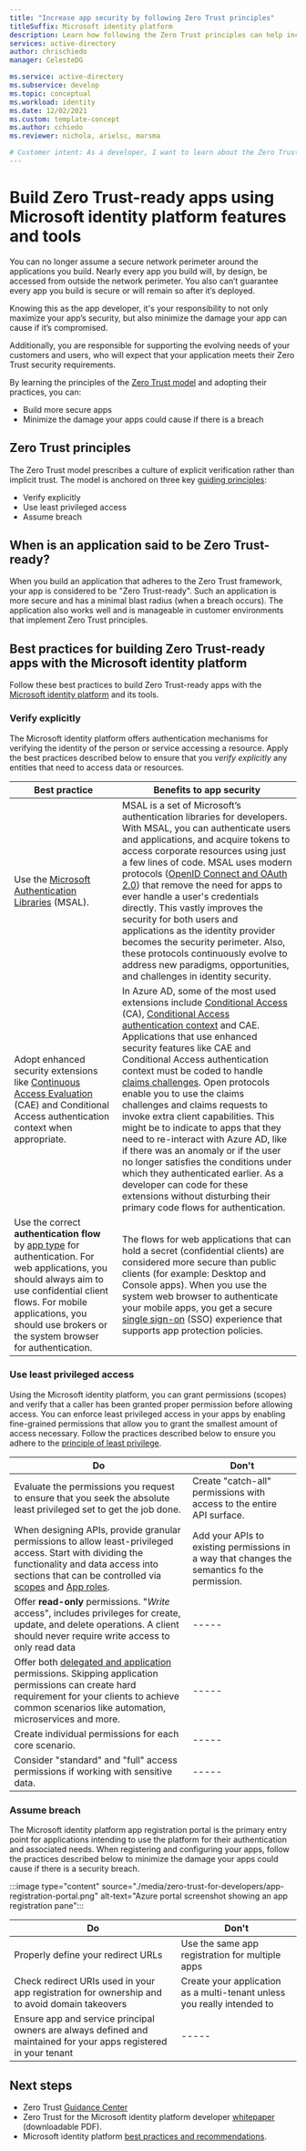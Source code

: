 ```yaml
---
title: "Increase app security by following Zero Trust principles"
titleSuffix: Microsoft identity platform
description: Learn how following the Zero Trust principles can help increase the security of your application, its data, and which features of the Microsoft identity platform you can use to build Zero Trust-ready apps.
services: active-directory
author: chrischiedo
manager: CelesteDG

ms.service: active-directory
ms.subservice: develop
ms.topic: conceptual
ms.workload: identity
ms.date: 12/02/2021
ms.custom: template-concept
ms.author: cchiedo
ms.reviewer: nichola, arielsc, marsma

# Customer intent: As a developer, I want to learn about the Zero Trust principles and the features of the Microsoft identity platform that I can use to build applications that are Zero Trust-ready.
---
```


# Build Zero Trust-ready apps using Microsoft identity platform features and tools

You can no longer assume a secure network perimeter around the applications you build. Nearly every app you build will, by design, be accessed from outside the network perimeter. You also can’t guarantee every app you build is secure or will remain so after it’s deployed.

Knowing this as the app developer, it's your responsibility to not only maximize your app’s security, but also minimize the damage your app can cause if it’s compromised.

Additionally, you are responsible for supporting the evolving needs of your customers and users, who will expect that your application meets their Zero Trust security requirements.

By learning the principles of the [Zero Trust model](https://www.microsoft.com/en-us/security/business/zero-trust?rtc=1) and adopting their practices, you can:
- Build more secure apps
- Minimize the damage your apps could cause if there is a breach

## Zero Trust principles

The Zero Trust model prescribes a culture of explicit verification rather than implicit trust. The model is anchored on three key [guiding principles](/security/zero-trust/#guiding-principles-of-zero-trust):
- Verify explicitly
- Use least privileged access
- Assume breach

## When is an application said to be Zero Trust-ready?

When you build an application that adheres to the Zero Trust framework, your app is considered to be "Zero Trust-ready". Such an application is more secure and has a minimal blast radius (when a breach occurs). The application also works well and is manageable in customer environments that implement Zero Trust principles.

## Best practices for building Zero Trust-ready apps with the Microsoft identity platform

Follow these best practices to build Zero Trust-ready apps with the [Microsoft identity platform](./v2-overview.md) and its tools.

### Verify explicitly

The Microsoft identity platform offers authentication mechanisms for verifying the identity of the person or service accessing a resource. Apply the best practices described below to ensure that you *verify explicitly* any entities that need to access data or resources.

|Best practice   |Benefits to app security   |
|----------------|---------------------------|
|Use the [Microsoft Authentication Libraries](./reference-v2-libraries.md) (MSAL).|MSAL is a set of Microsoft’s authentication libraries for developers. With MSAL, you can authenticate users and applications, and acquire tokens to access corporate resources using just a few lines of code. MSAL uses modern protocols ([OpenID Connect and OAuth 2.0](./active-directory-v2-protocols.md)) that remove the need for apps to ever handle a user's credentials directly. This vastly improves the security for both users and applications as the identity provider becomes the security perimeter. Also, these protocols continuously evolve to address new paradigms, opportunities, and challenges in identity security.|
|Adopt enhanced security extensions like [Continuous Access Evaluation](../conditional-access/concept-continuous-access-evaluation.md) (CAE) and Conditional Access authentication context when appropriate.|In Azure AD, some of the most used extensions include [Conditional Access](../conditional-access/overview.md) (CA), [Conditional Access authentication context](./developer-guide-conditional-access-authentication-context.md) and CAE. Applications that use enhanced security features like CAE and Conditional Access authentication context must be coded to handle [claims challenges](./claims-challenge.md). Open protocols enable you to use the claims challenges and claims requests to invoke extra client capabilities. This might be to indicate to apps that they need to re-interact with Azure AD, like if there was an anomaly or if the user no longer satisfies the conditions under which they authenticated earlier. As a developer can code for these extensions without disturbing their primary code flows for authentication.|
|Use the correct **authentication flow** by [app type](./v2-app-types.md) for authentication. For web applications, you should always aim to use confidential client flows. For mobile applications, you should use brokers or the system browser for authentication. |The flows for web applications that can hold a secret (confidential clients) are considered more secure than public clients (for example: Desktop and Console apps). When you use the system web browser to authenticate your mobile apps, you get a secure [single sign-on](../manage-apps/what-is-single-sign-on.md) (SSO) experience that supports app protection policies.|

### Use least privileged access

Using the Microsoft identity platform, you can grant permissions (scopes) and verify that a caller has been granted proper permission before allowing access. You can enforce least privileged access in your apps by enabling fine-grained permissions that allow you to grant the smallest amount of access necessary. Follow the practices described below to ensure you adhere to the [principle of least privilege](/secure-least-privileged-access.md).

| Do                                    | Don't          |
| ------------------------------------- | -------------- |
| Evaluate the permissions you request to ensure that you seek the absolute least privileged set to get the job done. | Create "catch-all" permissions with access to the entire API surface. |
| When designing APIs, provide granular permissions to allow least-privileged access. Start with dividing the functionality and data access into sections that can be controlled via [scopes](./v2-permissions-and-consent.md#scopes-and-permissions) and [App roles](./howto-add-app-roles-in-azure-ad-apps.md). | Add your APIs to existing permissions in a way that changes the semantics fo the permission. |
| Offer **read-only** permissions. "*Write* access", includes privileges for create, update, and delete operations. A client should never require write access to only read data |   -----        |
| Offer both [delegated and application](/graph/auth/auth-concepts#delegated-and-application-permissions) permissions. Skipping application permissions can create hard requirement for your clients to achieve common scenarios like automation, microservices and more. |   -----        |
| Create individual permissions for each core scenario. |   -----        |
| Consider "standard" and "full" access permissions if working with sensitive data. |   -----        |


### Assume breach

The Microsoft identity platform app registration portal is the primary entry point for applications intending to use the platform for their authentication and associated needs. When registering and configuring your apps, follow the practices described below to minimize the damage your apps could cause if there is a security breach.

:::image type="content" source="./media/zero-trust-for-developers/app-registration-portal.png" alt-text="Azure portal screenshot showing an app registration pane":::

| Do                                    | Don't          |
| ------------------------------------- | -------------- |
| Properly define your redirect URLs    | Use the same app registration for multiple apps  |
| Check redirect URIs used in your app registration for ownership and to avoid domain takeovers | Create your application as a multi-tenant unless you really intended to|
| Ensure app and service principal owners are always defined and maintained for your apps registered in your tenant |   -----        |


## Next steps

- Zero Trust [Guidance Center](/security/zero-trust/)
- Zero Trust for the Microsoft identity platform developer [whitepaper](https://www.microsoft.com/en-us/security/content-library/Search?SearchDataFor=OJZgGWbHnB3Ll5hblDBugaEMQAchNfvkzk5X5AmPM4tK43NHpbF5%2Bky%2Fnuivl7plZz89b%2FuLMMZsMqKeYbhPPw%3D%3D&IsKeywordSearch=evXIpssXVY6lIm6X2K9ieA%3D%3D) (downloadable PDF).
- Microsoft identity platform [best practices and recommendations](./identity-platform-integration-checklist.md).
